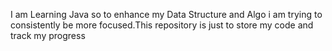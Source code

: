 <p> I am Learning Java so to enhance my Data Structure and Algo i am trying to consistently be more focused.This repository is just to store my code and track my progress</p>
